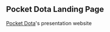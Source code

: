 ## Pocket Dota Landing Page

[Pocket Dota](https://github.com/kriskate/pocket-dota)'s presentation website